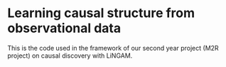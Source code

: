 # Learning causal structure from observational data

This is the code used in the framework of our second year project (M2R project) on causal discovery with LiNGAM.

